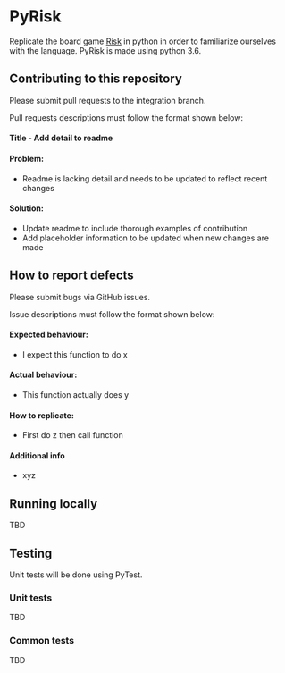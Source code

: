 # PyRisk

Replicate the board game [Risk](https://en.wikipedia.org/wiki/Risk_(game)) in python in order to familiarize ourselves with the language.
PyRisk is made using python 3.6.

## Contributing to this repository

Please submit pull requests to the integration branch.

Pull requests descriptions must follow the format shown below:

#### Title - Add detail to readme
#### Problem:
* Readme is lacking detail and needs to be updated to reflect recent changes
#### Solution:
* Update readme to include thorough examples of contribution
* Add placeholder information to be updated when new changes are made

## How to report defects

Please submit bugs via GitHub issues.

Issue descriptions must follow the format shown below:

#### Expected behaviour:
* I expect this function to do x

#### Actual behaviour:
* This function actually does y

#### How to replicate:
* First do z then call function

#### Additional info
* xyz

## Running locally

TBD

## Testing

Unit tests will be done using PyTest.

### Unit tests

TBD

### Common tests

TBD
